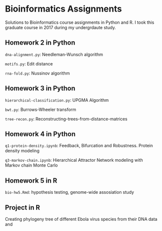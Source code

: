 # Bioinformatics Assignments
Solutions to Bioinformatics course assignments in Python and R. I took this graduate course in 2017 during my undergrdaute study.


## Homework 2 in Python
`dna-alignment.py`: Needleman-Wunsch algorithm

`motifs.py`: Edit distance

`rna-fold.py`: Nussinov algorithm

## Homework 3 in Python
`hierarchical-classification.py`: UPGMA Algorithm

`bwt.py`: Burrows-Wheeler transform

`tree-recon.py`: Reconstructing-trees-from-distance-matrices

## Homework 4 in Python
`q1-protein-density.ipynb`: Feedback, Bifurcation and Robustness. Protein density modeling

`q3-markov-chain.ipynb`: Hierarchical Attractor Network modeling with Markov chain Monte Carlo

## Homework 5 in R
`bio-hw5.Rmd`: hypothesis testing, genome-wide assosiation study

## Project in R
Creating phylogeny tree of different Ebola virus species from their DNA data and 
